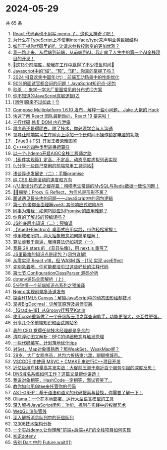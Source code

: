 # 2024-05-29

共 65 条

<!-- BEGIN JUEJIN -->
<!-- 最后更新时间 2024-05-29 16:01:06 +0800 -->
1. [React 代码再也不用写 memo 了，这也太神奇了吧！](https://juejin.cn/post/7372523264067043337)
1. [为什么在TypeScript上不使用interface/type来声明业务数据结构](https://juejin.cn/post/7372765277460201482)
1. [如何干掉你代码里的if，让请求参数校验变的更加优雅？](https://juejin.cn/post/7373136303179743243)
1. [我一路走来，从后端到前端，从前端到AI，我走向了人生中的第一个AI全栈项目的开发！](https://juejin.cn/post/7373489827244441636)
1. [🚀这13个前端库，帮我在工作中赢得了不少摸鱼时间🚀](https://juejin.cn/post/7373136303180136459)
1. [Javascript中的“域”、“预”、“译”，你真的掌握了吗？](https://juejin.cn/post/7372577541112561676)
1. [2024 抖音欢笑中国年(六)：前端互动场景中的性能优化](https://juejin.cn/post/7372115662464581683)
1. [90%的面试官都会问的问题！JavaScript知识点-闭包](https://juejin.cn/post/7373488886460366900)
1. [秒杀 ： 来学一学大厂里面常见的分布式ID方案](https://juejin.cn/post/7372469848344133666)
1. [你不知道的JavaScript底层逻辑(2)](https://juejin.cn/post/7372734627163439114)
1. [[闭包]原来不过如此！👌](https://juejin.cn/post/7372577541112840204)
1. [Compose Multiplatform 1.6.10 发布，解释一些小问题， Jake 大佬的 Hack](https://juejin.cn/post/7372572344249499675)
1. [快速了解 React 团队最新动向，React 19 要来啦！](https://juejin.cn/post/7372400694764535849)
1. [三行代码,修复 DOM 内存泄露](https://juejin.cn/post/7373504907460755465)
1. [程序员还是得明白，除了技术，你必须学会与人沟通](https://juejin.cn/post/7373474414430797863)
1. [领导让前端实习生在网页上添加一个长时间不操作锁定电脑的功能](https://juejin.cn/post/7373831659470880806)
1. [【Vue3＋TS】开发王者荣耀图鉴](https://juejin.cn/post/7373937820177940518)
1. [C++中的四种类型转换运算符](https://juejin.cn/post/7372441501610180634)
1. [以一个小demo开启AIGC全栈工程师之路](https://juejin.cn/post/7372933691489910822)
1. [【组件实现篇】定高、不定高、动态高度虚拟列表实现](https://juejin.cn/post/7372488623944728585)
1. [🌜分享一些自己常用的前端常用工具网站🌛](https://juejin.cn/post/7372842988684492839)
1. [浅谈异步发展史（二）：手撕promise](https://juejin.cn/post/7372400694765289513)
1. [纯 CSS 检测滚动的速度和方向](https://juejin.cn/post/7372813290651467791)
1. [(八)漫谈分布式之缓存篇：唠唠老生常谈的MySQL与Redis数据一致性问题！](https://juejin.cn/post/7373136303179792395)
1. [🍉🍉揭秘：Proxy 与 Reflect，为何总是形影不离？](https://juejin.cn/post/7371000326130925618)
1. [面试遇见最头疼的问题——JavaScript中的闭包逻辑](https://juejin.cn/post/7372863316911718441)
1. [第七节:带你全面理解vue3: 其他响应式进阶API](https://juejin.cn/post/7372393680596205594)
1. [同事为难我：如何巧妙应对Promise的应用难题？](https://juejin.cn/post/7372396200861646898)
1. [你真的了解JS的预编译吗？](https://juejin.cn/post/7372765277459316746)
1. [JS的底层小知识（二）：预编译](https://juejin.cn/post/7373136303179431947)
1. [【Vue3+Electron】桌面式应用实践，带你轻松掌握！](https://juejin.cn/post/7372842988684181543)
1. [作用域和闭包，两大抽象概念如何简单理解！](https://juejin.cn/post/7372813290650599439)
1. [算法虐我千百遍，我待算法仍如初恋（一）](https://juejin.cn/post/7372765277459300362)
1. [我将 2K stars 的 《丑丑头像》，用 next.js 重写了](https://juejin.cn/post/7372946993696374803)
1. [JS里最难的知识点是闭包？(闭包详解)](https://juejin.cn/post/7373675985722556428)
1. [从零实现 React v18，但 WASM 版 - [15] 实现 useEffect](https://juejin.cn/post/7372364678411354151)
1. [先别急着喷，你可能都没见过这些好玩的注释代码](https://juejin.cn/post/7373937820177678374)
1. [第七节 ConfigurationClassParser 源码分析](https://juejin.cn/post/7372235604242481152)
1. [dotenv源码全面解析（上）](https://juejin.cn/post/7373502637730119714)
1. [5分钟懂一个前端知识点系列之预编译](https://juejin.cn/post/7372757076937474083)
1. [Nginx 实现前端多泳道发布](https://juejin.cn/post/7372734627163258890)
1. [探索HTML5 Canvas：解锁JavaScript中的动态图形绘制技术](https://juejin.cn/post/7373876901440815130)
1. [掌握BigDecimal：详解其原理及最佳实践](https://juejin.cn/post/7372863316912521257)
1. [【Gradle-18】从Groovy迁移至Kotlin](https://juejin.cn/post/7372591578756841487)
1. [使用coze重新做了一个升级版云顶之弈查询助手，功能更强大，交互性更强。](https://juejin.cn/post/7372494745577619491)
1. [分享几个🏵️前端知识和面试网站🏵️](https://juejin.cn/post/7373565544697692172)
1. [我的 CEO 觉得任何技术经理都是多余的](https://juejin.cn/post/7373226679730536458)
1. [清除浮动图文解析：BFC的详细概念与触发原理](https://juejin.cn/post/7372757076937064483)
1. [一些代码编写、计划落地优化tips](https://juejin.cn/post/7372472076048351283)
1. [对Set，Map对象很熟悉？那WeakSet，WeakMap呢？](https://juejin.cn/post/7373908703433637926)
1. [29岁，大厂女程序员，总包六折结束北漂，聊聊换城市。](https://juejin.cn/post/7372577541112987660)
1. [VSCODE 中使用 MSVC + CMAKE 来进行C++项目开发](https://juejin.cn/post/7372514352425271308)
1. [近亿级用户体量高并发实战：大促前压测干崩近百个服务引起的深度反思！](https://juejin.cn/post/7372463538680332300)
1. [DNS域名系统如何工作？这篇文章帮你讲透！](https://juejin.cn/post/7372472076048515123)
1. [我说对象相等，HashCode一定相等，面试官笑了...](https://juejin.cn/post/7372456890343325711)
1. [教你如何用Gitee来托管你的代码](https://juejin.cn/post/7372456890343899151)
1. [AST-GREP：基于语法和语义的代码搜索与替换，你需要了解一下！](https://juejin.cn/post/7372445124753850387)
1. [Ollama：一个在本地部署、运行大型语言模型的工具](https://juejin.cn/post/7372445124754276371)
1. [深入解析JavaScript闭包：功能、机制与实践中的权衡艺术](https://juejin.cn/post/7372494745576620067)
1. [WebGL 渲染管线](https://juejin.cn/post/7372463538680004620)
1. [深入解析消息队列中的死信队列](https://juejin.cn/post/7372456890343587855)
1. [12306技术架构分析](https://juejin.cn/post/7372443227939012646)
1. [一个实战demo,让你理解"前端+后端+AI"的全栈项目如何实现](https://juejin.cn/post/7372523264067764233)
1. [初识dotenv](https://juejin.cn/post/7372443227939455014)
1. [告别 Dart 中的 Future.wait([])](https://juejin.cn/post/7372503361361068082)
<!-- END JUEJIN -->